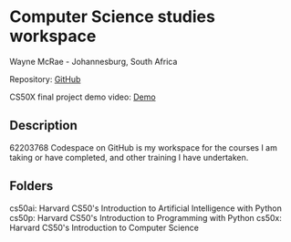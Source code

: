 # Computer Science studies workspace

Wayne McRae - Johannesburg, South Africa

Repository:
[GitHub](https://waxx567-friendly-adventure-r69rp4q94wgh5xxv.github.dev/?autoStart=true&folder=%2Fworkspaces%2F62203768&vscodeChannel=stable)

CS50X final project demo video:
[Demo](https://www.youtube.com/watch?v=81I-5--D0-I)

## Description

62203768 Codespace on GitHub is my workspace for the courses I am taking or have completed, and other training I have undertaken.

## Folders

cs50ai: Harvard CS50's Introduction to Artificial Intelligence with Python
cs50p: Harvard CS50's Introduction to Programming with Python
cs50x: Harvard CS50's Introduction to Computer Science
